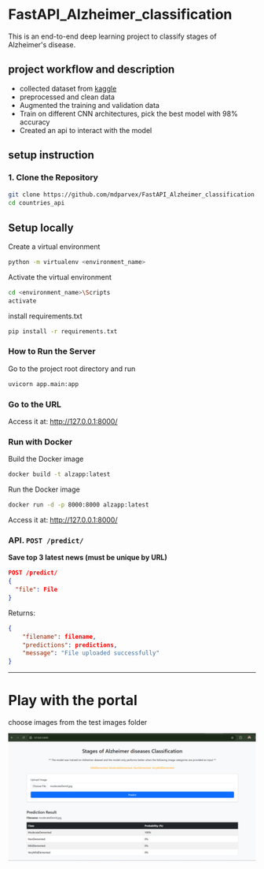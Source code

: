 # FastAPI_Alzheimer_classification
This is an end-to-end deep learning project to classify stages of Alzheimer's disease. 

## project workflow and description

- collected dataset from [kaggle](https://www.kaggle.com/datasets/uraninjo/augmented-alzheimer-mri-dataset-v2)
- preprocessed and clean data
- Augmented the training and validation data
- Train on different CNN architectures, pick the best model with 98% accuracy
- Created an api to interact with the model

## setup instruction

### 1. Clone the Repository

```bash
git clone https://github.com/mdparvex/FastAPI_Alzheimer_classification.git
cd countries_api
```

## Setup locally
Create a virtual environment
```bash
python -m virtualenv <environment_name>
```
Activate the virtual environment
```bash
cd <environment_name>\Scripts
activate
```
install requirements.txt
```bash
pip install -r requirements.txt
```

### How to Run the Server
Go to the project root directory and run
```bash
uvicorn app.main:app
```
### Go to the URL
Access it at: http://127.0.0.1:8000/

### Run with Docker
Build the Docker image
```bash
docker build -t alzapp:latest
```
Run the Docker image
```bash
docker run -d -p 8000:8000 alzapp:latest
```

Access it at: http://127.0.0.1:8000/

### API. `POST /predict/`

**Save top 3 latest news (must be unique by URL)**

```json
POST /predict/
{
  "file": File
}
```

Returns:

```json
{
    "filename": filename,
    "predictions": predictions,
    "message": "File uploaded successfully"
}
```

---

# Play with the portal
choose images from the test images folder

![alt text](image.png)

